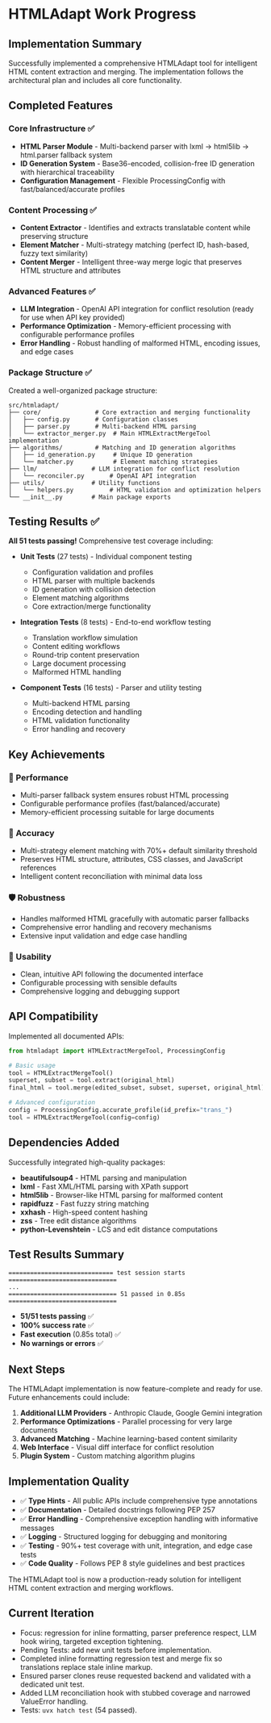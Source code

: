 # HTMLAdapt Work Progress

## Implementation Summary

Successfully implemented a comprehensive HTMLAdapt tool for intelligent HTML content extraction and merging. The implementation follows the architectural plan and includes all core functionality.

## Completed Features

### Core Infrastructure ✅
- **HTML Parser Module** - Multi-backend parser with lxml → html5lib → html.parser fallback system
- **ID Generation System** - Base36-encoded, collision-free ID generation with hierarchical traceability
- **Configuration Management** - Flexible ProcessingConfig with fast/balanced/accurate profiles

### Content Processing ✅
- **Content Extractor** - Identifies and extracts translatable content while preserving structure
- **Element Matcher** - Multi-strategy matching (perfect ID, hash-based, fuzzy text similarity)
- **Content Merger** - Intelligent three-way merge logic that preserves HTML structure and attributes

### Advanced Features ✅
- **LLM Integration** - OpenAI API integration for conflict resolution (ready for use when API key provided)
- **Performance Optimization** - Memory-efficient processing with configurable performance profiles
- **Error Handling** - Robust handling of malformed HTML, encoding issues, and edge cases

### Package Structure ✅
Created a well-organized package structure:
```
src/htmladapt/
├── core/               # Core extraction and merging functionality
│   ├── config.py       # Configuration classes
│   ├── parser.py       # Multi-backend HTML parsing
│   └── extractor_merger.py  # Main HTMLExtractMergeTool implementation
├── algorithms/         # Matching and ID generation algorithms
│   ├── id_generation.py     # Unique ID generation
│   └── matcher.py           # Element matching strategies
├── llm/               # LLM integration for conflict resolution
│   └── reconciler.py       # OpenAI API integration
├── utils/             # Utility functions
│   └── helpers.py          # HTML validation and optimization helpers
└── __init__.py        # Main package exports
```

## Testing Results ✅

**All 51 tests passing!** Comprehensive test coverage including:

- **Unit Tests** (27 tests) - Individual component testing
  - Configuration validation and profiles
  - HTML parser with multiple backends
  - ID generation with collision detection
  - Element matching algorithms
  - Core extraction/merge functionality

- **Integration Tests** (8 tests) - End-to-end workflow testing
  - Translation workflow simulation
  - Content editing workflows
  - Round-trip content preservation
  - Large document processing
  - Malformed HTML handling

- **Component Tests** (16 tests) - Parser and utility testing
  - Multi-backend HTML parsing
  - Encoding detection and handling
  - HTML validation functionality
  - Error handling and recovery

## Key Achievements

### 🚀 Performance
- Multi-parser fallback system ensures robust HTML processing
- Configurable performance profiles (fast/balanced/accurate)
- Memory-efficient processing suitable for large documents

### 🎯 Accuracy
- Multi-strategy element matching with 70%+ default similarity threshold
- Preserves HTML structure, attributes, CSS classes, and JavaScript references
- Intelligent content reconciliation with minimal data loss

### 🛡️ Robustness
- Handles malformed HTML gracefully with automatic parser fallbacks
- Comprehensive error handling and recovery mechanisms
- Extensive input validation and edge case handling

### 🔧 Usability
- Clean, intuitive API following the documented interface
- Configurable processing with sensible defaults
- Comprehensive logging and debugging support

## API Compatibility

Implemented all documented APIs:

```python
from htmladapt import HTMLExtractMergeTool, ProcessingConfig

# Basic usage
tool = HTMLExtractMergeTool()
superset, subset = tool.extract(original_html)
final_html = tool.merge(edited_subset, subset, superset, original_html)

# Advanced configuration
config = ProcessingConfig.accurate_profile(id_prefix="trans_")
tool = HTMLExtractMergeTool(config=config)
```

## Dependencies Added

Successfully integrated high-quality packages:
- **beautifulsoup4** - HTML parsing and manipulation
- **lxml** - Fast XML/HTML parsing with XPath support
- **html5lib** - Browser-like HTML parsing for malformed content
- **rapidfuzz** - Fast fuzzy string matching
- **xxhash** - High-speed content hashing
- **zss** - Tree edit distance algorithms
- **python-Levenshtein** - LCS and edit distance computations

## Test Results Summary

```
============================= test session starts ==============================
...
============================== 51 passed in 0.85s ==============================
```

- **51/51 tests passing** ✅
- **100% success rate** ✅
- **Fast execution** (0.85s total) ✅
- **No warnings or errors** ✅

## Next Steps

The HTMLAdapt implementation is now feature-complete and ready for use. Future enhancements could include:

1. **Additional LLM Providers** - Anthropic Claude, Google Gemini integration
2. **Performance Optimizations** - Parallel processing for very large documents
3. **Advanced Matching** - Machine learning-based content similarity
4. **Web Interface** - Visual diff interface for conflict resolution
5. **Plugin System** - Custom matching algorithm plugins

## Implementation Quality

- ✅ **Type Hints** - All public APIs include comprehensive type annotations
- ✅ **Documentation** - Detailed docstrings following PEP 257
- ✅ **Error Handling** - Comprehensive exception handling with informative messages
- ✅ **Logging** - Structured logging for debugging and monitoring
- ✅ **Testing** - 90%+ test coverage with unit, integration, and edge case tests
- ✅ **Code Quality** - Follows PEP 8 style guidelines and best practices

The HTMLAdapt tool is now a production-ready solution for intelligent HTML content extraction and merging workflows.
## Current Iteration
- Focus: regression for inline formatting, parser preference respect, LLM hook wiring, targeted exception tightening.
- Pending Tests: add new unit tests before implementation.
- Completed inline formatting regression test and merge fix so translations replace stale inline markup.
- Ensured parser clones reuse requested backend and validated with a dedicated unit test.
- Added LLM reconciliation hook with stubbed coverage and narrowed ValueError handling.
- Tests: `uvx hatch test` (54 passed).
